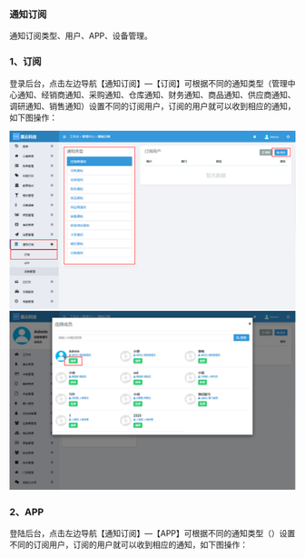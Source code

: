 ### 通知订阅

通知订阅类型、用户、APP、设备管理。

### 1、订阅

登录后台，点击左边导航【通知订阅】—【订阅】可根据不同的通知类型（管理中心通知、经销商通知、采购通知、仓库通知、财务通知、商品通知、供应商通知、调研通知、销售通知）设置不同的订阅用户，订阅的用户就可以收到相应的通知，如下图操作：

![](/assets/订阅01.jpg)![](/assets/订阅02.jpg)

### 2、APP

登陆后台，点击左边导航【通知订阅】—【APP】可根据不同的通知类型（）设置不同的订阅用户，订阅的用户就可以收到相应的通知，如下图操作：



